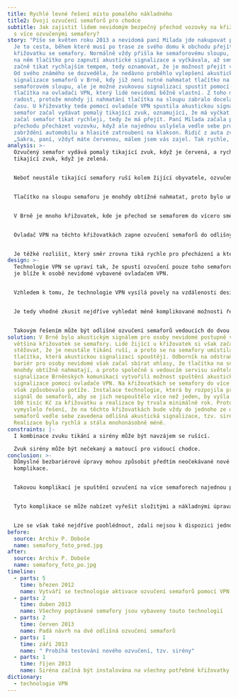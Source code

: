 ```yaml
---
title: Rychlé levné řešení místo pomalého nákladného
title2: Dvojí ozvučení semaforů pro chodce
subtitle: Jak zajistit lidem nevidomým bezpečný přechod vozovky na křižovatkách
  s více ozvučenými semafory?
story: "Píše se květen roku 2013 a nevidomá paní Milada jde nakupovat potraviny.
  Je to cesta, během které musí po trase ze svého domu k obchodu přejít rušnou
  křižovatku se semafory. Normálně vždy přišla ke semaforovému sloupu, nahmatala
  na něm tlačítko pro zapnutí akustické signalizace a vyčkávala, až semafor
  začně tikat rychlajším tempem, tedy oznamovat, že je možnost přejít vozovku.
  Od svého známého se dozveděla, že nedávno proběhlo vylepšení akustické
  signalizace semaforů v Brně, kdy již není nutné nahmatat tlačítko na
  semaforovém sloupu, ale je možné zvukovou signalizaci spustit pomocí stisknutí
  tlačítka na ovladači VPN, který lidé nevidomí běžně vlastní. Z toho měla
  radost, protože mnohdy jí nahmatání tlačítka na sloupu zabralo docela dost
  času. U křižovatky teda pomocí ovladače VPN spustila akustickou signalizaci a
  semafor začal vydávat pomalý tikající zvuk, oznamující, že má vyčkat. Brzy
  začal semafor tikat rychleji, tedy že má přejít. Paní Milada začala po
  přechodu přecházet vozovku, když ale najednou uslyšela vedle sebe prudké
  zabrždění automobilu a hlasité zatroubení na klakson. Řidič z auta zvolal:
  „Sakra, paní, vždyť máte červenou, málem jsem vás zajel. Tak rychle, běžte!“"
analysis: >-
  Ozvučený semafor vydává pomalý tikající zvuk, když je červená, a rychlý
  tikající zvuk, když je zelená.


  Neboť neustále tikající semafory ruší kolem žijící obyvatele, ozvučení pro lidi nevidomé se zapíná stiskem tlačítka.


  Tlačítko na sloupu semaforu je mnohdy obtížné nahmatat, proto bylo umožněno spouštět ozvučení pomocí ovladače VPN.


  V Brně je mnoho křižovatek, kde je přechod se semaforem do vícero směrů.


  Ovladač VPN na těchto křižovatkách zapne ozvučení semaforů do odlišných různých směrů.


  Je těžké rozlišit, který směr zrovna tiká rychle pro přecházení a který pomalu pro čekání.
design: >-
  Technologie VPN se upraví tak, že spustí ozvučení pouze toho semaforu, který
  je blíže k osobě nevidomé vybavené ovladačem VPN.


  Vzhledem k tomu, že technologie VPN vysílá povely na vzdálenosti desítek metrů, může být toto řešení technologicky komplikované a drahé.


  Je tedy vhodné zkusit nejdříve vyhledat méně komplikované možnosti řešení. 


  Takovým řešením může být odlišné ozvučení semaforů vedoucích do dvou různých směrů chůze.
solution: V Brně bylo akustickým signálem pro osoby nevidomé postupně vybavena
  většina křižovatek se semafory. Lidé žijící u křižovatek si však začali
  stěžovat, že je neustále tikání ruší, a proto se na semafory umístila
  tlačítka, která akustickou signalizaci spouštějí. Odborník na odstraňování
  bariér pro osoby nevidomé však začal sbírat ohlasy, že tlačítka na semaforu se
  mnohdy obtížně nahmatají, a proto společně s vedoucím servisu světelné
  signalizace Brněnských komunikací vytvořili možnost spuštění akustické
  signalizace pomocí ovladače VPN. Na křižovatkách se semafory do více směrů to
  však způsobovalo potíže. Instalace technologie, která by rozpojila přijímaný
  signál do semaforů, aby se jich nespouštělo více než jeden, by vyšla zhruba na
  100 tisíc Kč za křižovatku a realizace by trvala minimálně rok. Proto se
  vymyslelo řešení, že na těchto křižovatkách bude vždy do jednoho ze dvou
  semaforů vedle sebe zavedena odlišná akustická signalizace, tzv. siréna.
  Realizace byla rychlá a stála mnohonásobně méně.
constraints: |-
  I kombinace zvuku tikání a sirény může být navzájem se rušící.

  Zvuk sirény může být nečekaný a matoucí pro vidoucí chodce.
conclusion: >-
  Důmyslné bezbariérové úpravy mohou způsobit předtím neočekávané nové
  komplikace.


  Takovou komplikací je spuštění ozvučení na více semaforech najednou pomocí ovladače VPN.


  Tyto komplikace se může nabízet vyřešit složitými a nákladnými úpravami. 


  Lze se však také nejdříve poohlédnout, zdali nejsou k dispozici jednoduchá a levná řešení.
before:
  source: Archiv P. Doboše
  name: semafory_foto_pred.jpg
after:
  source: Archiv P. Doboše
  name: semafory_foto_po.jpg
timeline:
  - parts: 5
    time: březen 2012
    name: Vytváří se technologie aktivace ozvučení semaforů pomocí VPN
  - parts: 2
    time: duben 2013
    name: Všechny poptávané semafory jsou vybaveny touto technologií
  - parts: 2
    time: červen 2013
    name: Padá návrh na dvě odlišná ozvučení semaforů
  - parts: 1
    time: září 2013
    name: " Probíhá testování nového ozvučení, tzv. sirény"
  - parts: 1
    time: říjen 2013
    name: Siréna začíná být instalována na všechny potřebné křižovatky
dictionary:
  - technologie VPN
---
```

